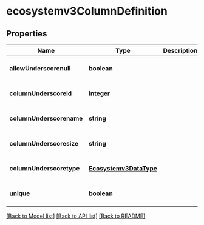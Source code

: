 # ecosystemv3ColumnDefinition

## Properties
Name | Type | Description | Notes
------------ | ------------- | ------------- | -------------
**allowUnderscorenull** | **boolean** |  | [optional] [default to null]
**columnUnderscoreid** | **integer** |  | [optional] [default to null]
**columnUnderscorename** | **string** |  | [optional] [default to null]
**columnUnderscoresize** | **string** |  | [optional] [default to null]
**columnUnderscoretype** | [**Ecosystemv3DataType**](Ecosystemv3DataType.md) |  | [optional] [default to null]
**unique** | **boolean** |  | [optional] [default to null]

[[Back to Model list]](../README.md#documentation-for-models) [[Back to API list]](../README.md#documentation-for-api-endpoints) [[Back to README]](../README.md)


